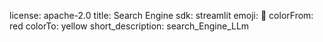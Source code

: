license: apache-2.0
title: Search Engine
sdk: streamlit
emoji: 🏃
colorFrom: red
colorTo: yellow
short_description: search_Engine_LLm

